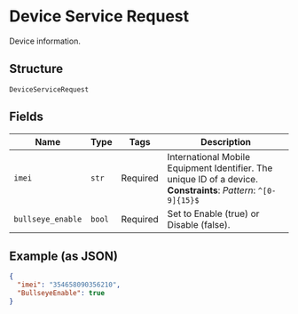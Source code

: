 
# Device Service Request

Device information.

## Structure

`DeviceServiceRequest`

## Fields

| Name | Type | Tags | Description |
|  --- | --- | --- | --- |
| `imei` | `str` | Required | International Mobile Equipment Identifier. The unique ID of a device.<br>**Constraints**: *Pattern*: `^[0-9]{15}$` |
| `bullseye_enable` | `bool` | Required | Set to Enable (true) or Disable (false). |

## Example (as JSON)

```json
{
  "imei": "354658090356210",
  "BullseyeEnable": true
}
```

